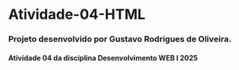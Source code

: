 # Atividade-04-HTML
### Projeto desenvolvido por Gustavo Rodrigues de Oliveira.
#### Atividade 04 da disciplina Desenvolvimento WEB I 2025